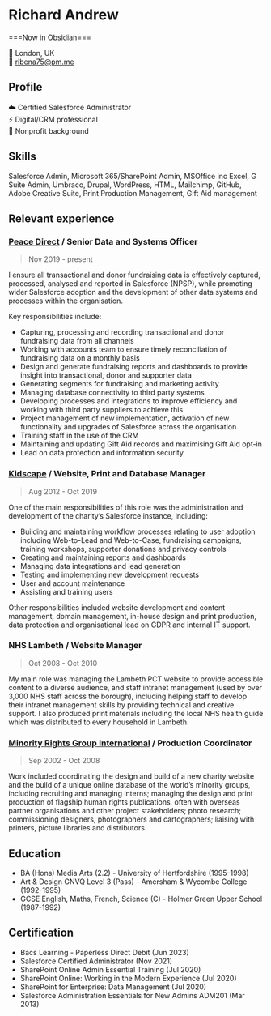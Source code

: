 <base target="_blank">

# Richard Andrew

===Now in Obsidian===

📍 London, UK  
🤙 [ribena75@pm.me](mailto:ribena75@pm.me)

## Profile

☁️ Certified Salesforce Administrator  
⚡ Digital/CRM professional  
🌱 Nonprofit background

## Skills

Salesforce Admin, Microsoft 365/SharePoint Admin, MSOffice inc Excel, G Suite Admin, Umbraco, Drupal, WordPress, HTML, Mailchimp, GitHub, Adobe Creative Suite, Print Production Management, Gift Aid management

## Relevant experience

### [Peace Direct](https://www.peacedirect.org/) / Senior Data and Systems Officer

>Nov 2019 - present

I ensure all transactional and donor fundraising data is effectively captured, processed, analysed and reported in Salesforce (NPSP), while promoting wider Salesforce adoption and the development of other data systems and processes within the organisation.

Key responsibilities include:

* Capturing, processing and recording transactional and donor fundraising data from all channels
* Working with accounts team to ensure timely reconciliation of fundraising data on a monthly basis
* Design and generate fundraising reports and dashboards to provide insight into transactional, donor and supporter data
* Generating segments for fundraising and marketing activity
* Managing database connectivity to third party systems
* Developing processes and integrations to improve efficiency and working with third party suppliers to achieve this
* Project management of new implementation, activation of new functionality and upgrades of Salesforce across the organisation
* Training staff in the use of the CRM
* Maintaining and updating Gift Aid records and maximising Gift Aid opt-in
* Lead on data protection and information security

### [Kidscape](https://www.kidscape.org.uk/) / Website, Print and Database Manager

>Aug 2012 - Oct 2019

One of the main responsibilities of this role was the administration and development of the charity’s Salesforce instance, including:

* Building and maintaining workflow processes relating to user adoption including Web-to-Lead and Web-to-Case, fundraising campaigns, training workshops, supporter donations and privacy controls
* Creating and maintaining reports and dashboards
* Managing data integrations and lead generation
* Testing and implementing new development requests
* User and account maintenance
* Assisting and training users

Other responsibilities included website development and content management, domain management, in-house design and print production, data protection and organisational lead on GDPR and internal IT support. 

### NHS Lambeth / Website Manager

>Oct 2008 - Oct 2010

My main role was managing the Lambeth PCT website to provide accessible content to a diverse audience, and staff intranet management (used by over 3,000 NHS staff across the borough), including helping staff to develop their intranet management skills by providing technical and creative support. I also produced print materials including the local NHS health guide which was distributed to every household in Lambeth. 

### [Minority Rights Group International](https://www.minorityrights.org/) / Production Coordinator

>Sep 2002 - Oct 2008

Work included coordinating the design and build of a new charity website and the build of a unique online database of the world’s minority groups, including recruiting and managing interns; managing the design and print production of flagship human rights publications, often with overseas partner organisations and other project stakeholders; photo research; commissioning designers, photographers and cartographers; liaising with printers, picture libraries and distributors.

## Education

- BA (Hons) Media Arts (2.2) - University of Hertfordshire (1995-1998)
- Art & Design GNVQ Level 3 (Pass) - Amersham & Wycombe College (1992-1995)
- GCSE English, Maths, French, Science (C) - Holmer Green Upper School (1987-1992)

## Certification

- Bacs Learning - Paperless Direct Debit (Jun 2023)
- Salesforce Certified Administrator (Nov 2021)
- SharePoint Online Admin Essential Training (Jul 2020)
- SharePoint Online: Working in the Modern Experience (Jul 2020)
- SharePoint for Enterprise: Data Management (Jul 2020)
- Salesforce Administration Essentials for New Admins ADM201 (Mar 2013)

